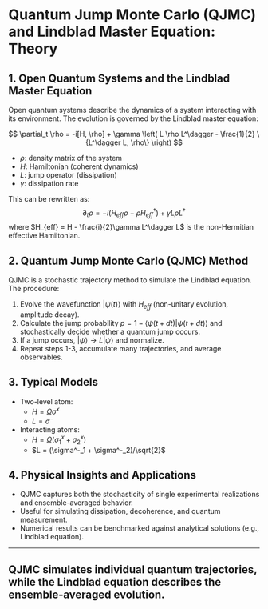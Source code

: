 # Quantum Jump Monte Carlo (QJMC) and Lindblad Master Equation: Theory

## 1. Open Quantum Systems and the Lindblad Master Equation

Open quantum systems describe the dynamics of a system interacting with its environment. The evolution is governed by the Lindblad master equation:

$$
\partial_t \rho = -i[H, \rho] + \gamma \left( L \rho L^\dagger - \frac{1}{2} \{L^\dagger L, \rho\} \right)
$$

- $\rho$: density matrix of the system
- $H$: Hamiltonian (coherent dynamics)
- $L$: jump operator (dissipation)
- $\gamma$: dissipation rate

This can be rewritten as:
$$
\partial_t \rho = -i(H_{eff}\rho - \rho H_{eff}^\dagger) + \gamma L \rho L^\dagger
$$
where $H_{eff} = H - \frac{i}{2}\gamma L^\dagger L$ is the non-Hermitian effective Hamiltonian.



## 2. Quantum Jump Monte Carlo (QJMC) Method

QJMC is a stochastic trajectory method to simulate the Lindblad equation. The procedure:
1. Evolve the wavefunction $|\psi(t)\rangle$ with $H_{eff}$ (non-unitary evolution, amplitude decay).
2. Calculate the jump probability $p = 1 - \langle\psi(t+dt)|\psi(t+dt)\rangle$ and stochastically decide whether a quantum jump occurs.
3. If a jump occurs, $|\psi\rangle \to L|\psi\rangle$ and normalize.
4. Repeat steps 1-3, accumulate many trajectories, and average observables.



## 3. Typical Models

- Two-level atom:
  - $H = \Omega \sigma^x$
  - $L = \sigma^-$
- Interacting atoms:
  - $H = \Omega(\sigma^x_1 + \sigma^x_2)$
  - $L = (\sigma^-_1 + \sigma^-_2)/\sqrt{2}$

## 4. Physical Insights and Applications

- QJMC captures both the stochasticity of single experimental realizations and ensemble-averaged behavior.
- Useful for simulating dissipation, decoherence, and quantum measurement.
- Numerical results can be benchmarked against analytical solutions (e.g., Lindblad equation).

---

## QJMC simulates individual quantum trajectories, while the Lindblad equation describes the ensemble-averaged evolution.

